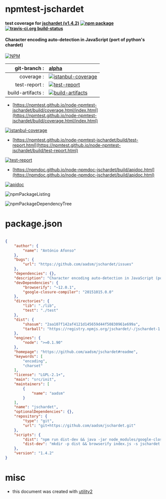# npmtest-jschardet

#### test coverage for  [jschardet (v1.4.2)](https://github.com/aadsm/jschardet#readme)  [![npm package](https://img.shields.io/npm/v/npmtest-jschardet.svg?style=flat-square)](https://www.npmjs.org/package/npmtest-jschardet) [![travis-ci.org build-status](https://api.travis-ci.org/npmtest/node-npmtest-jschardet.svg)](https://travis-ci.org/npmtest/node-npmtest-jschardet)

#### Character encoding auto-detection in JavaScript (port of python's chardet)

[![NPM](https://nodei.co/npm/jschardet.png?downloads=true&downloadRank=true&stars=true)](https://www.npmjs.com/package/jschardet)

| git-branch : | [alpha](https://github.com/npmtest/node-npmtest-jschardet/tree/alpha)|
|--:|:--|
| coverage : | [![istanbul-coverage](https://npmtest.github.io/node-npmtest-jschardet/build/coverage.badge.svg)](https://npmtest.github.io/node-npmtest-jschardet/build/coverage.html/index.html)|
| test-report : | [![test-report](https://npmtest.github.io/node-npmtest-jschardet/build/test-report.badge.svg)](https://npmtest.github.io/node-npmtest-jschardet/build/test-report.html)|
| build-artifacts : | [![build-artifacts](https://npmtest.github.io/node-npmtest-jschardet/glyphicons_144_folder_open.png)](https://github.com/npmtest/node-npmtest-jschardet/tree/gh-pages/build)|

- [https://npmtest.github.io/node-npmtest-jschardet/build/coverage.html/index.html](https://npmtest.github.io/node-npmtest-jschardet/build/coverage.html/index.html)

[![istanbul-coverage](https://npmtest.github.io/node-npmtest-jschardet/build/screenCapture.buildCi.browser.%252Ftmp%252Fbuild%252Fcoverage.lib.html.png)](https://npmtest.github.io/node-npmtest-jschardet/build/coverage.html/index.html)

- [https://npmtest.github.io/node-npmtest-jschardet/build/test-report.html](https://npmtest.github.io/node-npmtest-jschardet/build/test-report.html)

[![test-report](https://npmtest.github.io/node-npmtest-jschardet/build/screenCapture.buildCi.browser.%252Ftmp%252Fbuild%252Ftest-report.html.png)](https://npmtest.github.io/node-npmtest-jschardet/build/test-report.html)

- [https://npmdoc.github.io/node-npmdoc-jschardet/build/apidoc.html](https://npmdoc.github.io/node-npmdoc-jschardet/build/apidoc.html)

[![apidoc](https://npmdoc.github.io/node-npmdoc-jschardet/build/screenCapture.buildCi.browser.%252Ftmp%252Fbuild%252Fapidoc.html.png)](https://npmdoc.github.io/node-npmdoc-jschardet/build/apidoc.html)

![npmPackageListing](https://npmtest.github.io/node-npmtest-jschardet/build/screenCapture.npmPackageListing.svg)

![npmPackageDependencyTree](https://npmtest.github.io/node-npmtest-jschardet/build/screenCapture.npmPackageDependencyTree.svg)



# package.json

```json

{
    "author": {
        "name": "António Afonso"
    },
    "bugs": {
        "url": "https://github.com/aadsm/jschardet/issues"
    },
    "dependencies": {},
    "description": "Character encoding auto-detection in JavaScript (port of python's chardet)",
    "devDependencies": {
        "browserify": "~12.0.1",
        "google-closure-compiler": "20151015.0.0"
    },
    "directories": {
        "lib": "./lib",
        "test": "./test"
    },
    "dist": {
        "shasum": "2aa107f142af4121d145659d44f50830961e699a",
        "tarball": "https://registry.npmjs.org/jschardet/-/jschardet-1.4.2.tgz"
    },
    "engines": {
        "node": ">=0.1.90"
    },
    "homepage": "https://github.com/aadsm/jschardet#readme",
    "keywords": [
        "encoding",
        "charset"
    ],
    "license": "LGPL-2.1+",
    "main": "src/init",
    "maintainers": [
        {
            "name": "aadsm"
        }
    ],
    "name": "jschardet",
    "optionalDependencies": {},
    "repository": {
        "type": "git",
        "url": "git+https://github.com/aadsm/jschardet.git"
    },
    "scripts": {
        "dist": "npm run dist-dev && java -jar node_modules/google-closure-compiler/compiler.jar --warning_level QUIET --compilation_level SIMPLE_OPTIMIZATIONS --js dist/jschardet.js > dist/jschardet.min.js",
        "dist-dev": "mkdir -p dist && browserify index.js -s jschardet --detect-globals false -o dist/jschardet.js"
    },
    "version": "1.4.2"
}
```



# misc
- this document was created with [utility2](https://github.com/kaizhu256/node-utility2)
